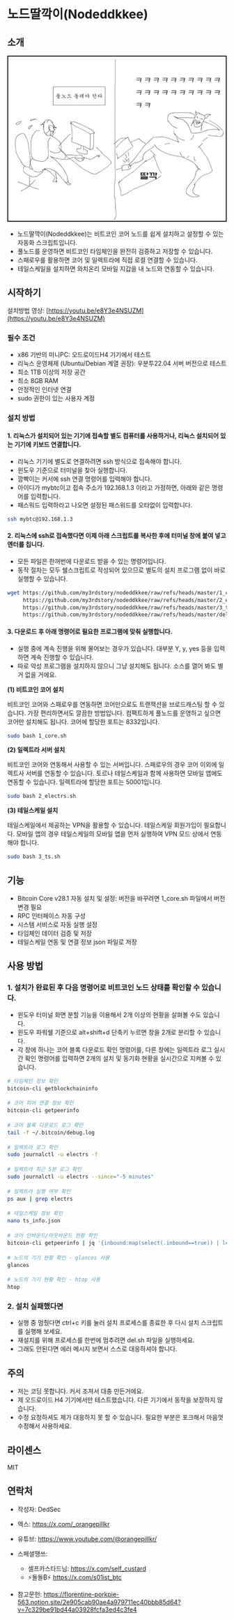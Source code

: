 # 노드딸깍이(Nodeddkkee)

## 소개
![노드딸깍이](nodeddkkee.jpg)

- 노드딸깍이(Nodeddkkee)는 비트코인 코어 노드를 쉽게 설치하고 설정할 수 있는 자동화 스크립트입니다. 
- 풀노드를 운영하면 비트코인 타임체인을 완전히 검증하고 저장할 수 있습니다. 
- 스패로우를 활용하면 코어 및 일렉트라에 직접 로컬 연결할 수 있습니다. 
- 테일스케일을 설치하면 와치온리 모바일 지갑을 내 노드와 연동할 수 있습니다.

## 시작하기

설치방법 영상: [https://youtu.be/e8Y3e4NSUZM](https://youtu.be/e8Y3e4NSUZM)

### 필수 조건
- x86 기반의 미니PC: 오드로이드H4 기기에서 테스트
- 리눅스 운영체제 (Ubuntu/Debian 계열 권장): 우분투22.04 서버 버전으로 테스트
- 최소 1TB 이상의 저장 공간
- 최소 8GB RAM
- 안정적인 인터넷 연결
- sudo 권한이 있는 사용자 계정

### 설치 방법

#### 1. 리눅스가 설치되어 있는 기기에 접속할 별도 컴퓨터를 사용하거나, 리눅스 설치되어 있는 기기에 키보드 연결합니다.

- 리눅스 기기에 별도로 연결하려면 ssh 방식으로 접속해야 합니다.
- 윈도우 기준으로 터미널을 찾아 실행합니다.
- 깜빡이는 커서에 ssh 연결 명령어를 입력해야 합니다.
- 아이디가 mybtc이고 접속 주소가 192.168.1.3 이라고 가정하면, 아래와 같은 명령어를 입력합니다.
- 패스워드 입력하라고 나오면 설정된 패스워드를 오타없이 입력합니다.

```bash
ssh mybtc@192.168.1.3
```

#### 2. 리눅스에 ssh로 접속했다면 이제 아래 스크립트를 복사한 후에 터미널 창에 붙여 넣고 엔터를 칩니다.

- 모든 파일은 한꺼번에 다운로드 받을 수 있는 명령어입니다. 
- 동작 절차는 모두 쉘스크립트로 작성되어 있으므로 별도의 설치 프로그램 없이 바로 실행할 수 있습니다.

```bash
wget https://github.com/my3rdstory/nodeddkkee/raw/refs/heads/master/1_core.sh \
     https://github.com/my3rdstory/nodeddkkee/raw/refs/heads/master/2_electrs.sh \
     https://github.com/my3rdstory/nodeddkkee/raw/refs/heads/master/3_ts.sh \
     https://github.com/my3rdstory/nodeddkkee/raw/refs/heads/master/del.sh
```

#### 3. 다운로드 후 아래 명령어로 필요한 프로그램에 맞춰 실행합니다. 

- 실행 중에 계속 진행을 위해 물어보는 경우가 있습니다. 대부분 Y, y, yes 등을 입력하면 계속 진행할 수 있습니다.
- 따로 악성 프로그램을 설치하지 않으니 그냥 설치해도 됩니다. 소스를 열어 봐도 별거 없을 거에요.

**(1) 비트코인 코어 설치**

비트코인 코어와 스패로우를 연동하면 코어만으로도 트랜잭션을 브로드캐스팅 할 수 있습니다. 가장 편리하면서도 깔끔한 방법입니다. 컴팩트하게 풀노드를 운영하고 싶으면 코어만 설치해도 됩니다. 코어에 할당한 포트는 8332입니다.

```bash
sudo bash 1_core.sh
```

**(2) 일렉트라 서버 설치**

비트코인 코어와 연동해서 사용할 수 있는 서버입니다. 스패로우의 경우 코어 이외에 일렉트사 서버를 연동할 수 있습니다. 토르나 테일스케일과 함께 사용하면 모바일 앱에도 연동할 수 있습니다. 일렉트라에 할당한 포트는 50001입니다.

```bash
sudo bash 2_electrs.sh
```

**(3) 테일스케일 설치**

테일스케일에서 제공하는 VPN을 활용할 수 있습니다. 테일스케일 회원가입이 필요합니다. 모바일 앱의 경우 테일스케일의 모바일 앱을 먼저 실행하여 VPN 모드 상에서 연동해야 합니다.

```bash
sudo bash 3_ts.sh
```


## 기능
- Bitcoin Core v28.1 자동 설치 및 설정: 버전을 바꾸려면 1_core.sh 파일에서 버전 변경 필요
- RPC 인터페이스 자동 구성
- 시스템 서비스로 자동 실행 설정
- 타임체인 데이터 검증 및 저장
- 테일스케일 연동 및 연결 정보 json 파일로 저장

## 사용 방법

### 1. 설치가 완료된 후 다음 명령어로 비트코인 노드 상태를 확인할 수 있습니다.

- 윈도우 터미널 화면 분할 기능을 이용해서 2개 이상의 현황을 살펴볼 수도 있습니다.
- 윈도우 파워쉘 기준으로 alt+shift+d 단축키 누르면 창을 2개로 분리할 수 있습니다.
- 각 창에 하나는 코어 블록 다운로드 확인 명령어를, 다른 창에는 일렉트라 로그 실시간 확인 명령어를 입력하면 2개의 설치 및 동기화 현황을 실시간으로 지켜볼 수 있습니다.

```bash
# 타임체인 정보 확인
bitcoin-cli getblockchaininfo

# 코어 피어 연결 정보 확인
bitcoin-cli getpeerinfo

# 코어 블록 다운로드 로그 확인
tail -f ~/.bitcoin/debug.log

# 일렉트라 로그 확인
sudo journalctl -u electrs -f

# 일렉트라 최근 5분 로그 확인
sudo journalctl -u electrs --since="-5 minutes"

# 일렉트라 실행 여부 확인
ps aux | grep electrs

# 테일스케일 정보 확인
nano ts_info.json

# 코어 인바운드/아웃바운드 현황 확인
bitcoin-cli getpeerinfo | jq '{inbound:map(select(.inbound==true)) | length, outbound:map(select(.inbound==false)) | length}'

# 노드의 기기 현황 확인 - glances 사용
glances

# 노드의 기기 현황 확인 - htop 사용
htop

```
### 2. 설치 실패했다면

- 실행 중 멈췄다면 ctrl+c 키를 눌러 설치 프로세스를 종료한 후 다시 설치 스크립트를 실행해 보세요.
- 재설치를 위해 프로세스를 한번에 멈추려면 del.sh 파일을 실행하세요.
- 그래도 안된다면 에러 메시지 보면서 스스로 대응하셔야 합니다.

## 주의

- 저는 코딩 못합니다. 커서 조져서 대충 만든거에요. 
- 제 오드로이드 H4 기기에서만 테스트했습니다. 다른 기기에서 동작을 보장하지 않습니다. 
- 수정 요청하셔도 제가 대응하지 못 할 수 있습니다. 필요한 부분은 포크해서 마음껏 수정해서 사용하세요.

## 라이센스
MIT

## 연락처

- 작성자: DedSec
- 엑스: https://x.com/_orangepillkr
- 유튜브: https://www.youtube.com/@orangepillkr/
- 스페셜땡쓰: 
   
   - 셀프카스타드님: https://x.com/self_custard   
   - ⚡️돌돌₿⚡️ https://x.com/s01ist_btc
- 참고문헌: https://florentine-porkpie-563.notion.site/2e905cab90ae4a979711ec40bbb85d64?v=7c329be91bd44a03928fcfa3ed4c3fe4   
